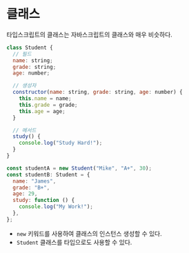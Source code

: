 # 클래스

타입스크립트의 클래스는 자바스크립트의 클래스와 매우 비슷하다.

```javascript
class Student {
  // 필드
  name: string;
  grade: string;
  age: number;

  // 생성자
  constructor(name: string, grade: string, age: number) {
    this.name = name;
    this.grade = grade;
    this.age = age;
  }

  // 메서드
  study() {
    console.log("Study Hard!");
  }
}

const studentA = new Student("Mike", "A+", 30);
const studentB: Student = {
  name: "James",
  grade: "B+",
  age: 29,
  study: function () {
    console.log("My Work!");
  },
};
```

- `new` 키워드를 사용하여 클래스의 인스턴스 생성할 수 있다.
- `Student` 클래스를 타입으로도 사용할 수 있다.

